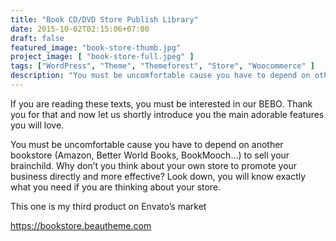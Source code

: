 ```yaml
---
title: "Book CD/DVD Store Publish Library"
date: 2015-10-02T02:15:06+07:00
draft: false
featured_image: "book-store-thumb.jpg"
project_image: [ "book-store-full.jpeg" ]
tags: ["WordPress", "Theme", "Themeforest", "Store", "Woocommerce" ]
description: "You must be uncomfortable cause you have to depend on other bookstore (Amazon, Better World Books, BookMooch…) to sell your brainchild."
---
```


If you are reading these texts, you must be interested in our BEBO. Thank you for that and now let us shortly introduce you the main adorable features you will love.

You must be uncomfortable cause you have to depend on another bookstore (Amazon, Better World Books, BookMooch…) to sell your brainchild. Why don’t you think about your own store to promote your business directly and more effective? Look down, you will know exactly what you need if you are thinking about your store.

This one is my third product on Envato’s market

https://bookstore.beautheme.com